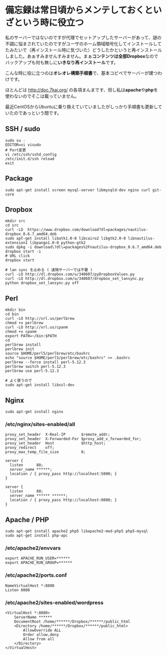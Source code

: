 # 備忘録は常日頃からメンテしておくといざという時に役立つ

私のサーバーではないのですが代理でセットアップしたサーバーがあって、謎の不調に悩まされていたのですがユーザのホーム領域暗号化してインストールしてたみたいで（再インストール時に気づいた）どうしたかというと再インストールしました。あぁすみませんすみません。まぁ**コンテンツは全部Dropbox**なのでバックアップも何も無しに**いきなり再インストール**です。

こんな時に役に立つのは**オレオレ構築手順書**で、基本コピペでサーバーが建つわけです。

ほとんどは http://doc.7kai.org/ の各項まんまです、但し私は**apache**や**php**を使わないのでそこは載っていません。

最近CentOSからUbuntuに乗り換えていていましたがしっかり手順書も更新していたのであっという間です。

## SSH / sudo
    sudo su -
    EDITOR=vi visudo
    # Port変更
    vi /etc/ssh/sshd_config
    /etc/init.d/ssh reload
    exit

## Package
    sudo apt-get install screen mysql-server libmysqld-dev nginx curl git-core 

## Dropbox
    mkdir src
    cd src
    curl -LO  https://www.dropbox.com/download?dl=packages/nautilus-dropbox_0.6.7_amd64.deb
    sudo apt-get install libatk1.0-0 libcairo2 libgtk2.0-0 libnautilus-extension1 libpango1.0-0 python-gtk2
    sudo dpkg -i download\?dl\=packages%2Fnautilus-dropbox_0.6.7_amd64.deb 
    dropbox start -i
    # URL click
    dropbox start
    
    # lan sync を止める ( 遠隔サーバーでは不要 )
    curl -LO http://dl.dropbox.com/u/340607/pyDropboxValues.py
    curl -LO http://dl.dropbox.com/u/340607/dropbox_set_lansync.py
    python dropbox_set_lansync.py off

## Perl
    mkdir bin
    cd bin
    curl -LO http://xrl.us/perlbrew
    chmod +x perlbrew
    curl -LO http://xrl.us/cpanm
    chmod +x cpanm
    export PATH=~/bin:$PATH
    cd
    perlbrew install
    perlbrew init
    source $HOME/perl5/perlbrew/etc/bashrc
    echo "source $HOME/perl5/perlbrew/etc/bashrc" >> .bashrc
    perlbrew --force install perl-5.12.3
    perlbrew switch perl-5.12.3
    perlbrew use perl-5.12.3

    # よく使うので
    sudo apt-get install libssl-dev

## Nginx
    sudo apt-get install nginx

### /etc/nginx/sites-enabled/all
    proxy_set_header  X-Real-IP       $remote_addr;
    proxy_set_header  X-Forwarded-For $proxy_add_x_forwarded_for;
    proxy_set_header  Host            $http_host;
    proxy_redirect    off;
    proxy_max_temp_file_size          0;

    server {
      listen      80;
      server_name ******;
      location / { proxy_pass http://localhost:5000; }
    }

    server {
      listen      80;
      server_name ****** ******;
      location / { proxy_pass http://localhost:8080; }
    }

## Apache / PHP
    sudo apt-get install apache2 php5 libapache2-mod-php5 php5-mysql
    sudo apt-get install php-apc

### /etc/apache2/envvars
    export APACHE_RUN_USER=******
    export APACHE_RUN_GROUP=******

### /etc/apache2/ports.conf
    NameVirtualHost *:8080
    Listen 8080

### /etc/apache2/sites-enabled/wordpress
    <VirtualHost *:8080>
        ServerName ******
        DocumentRoot /home/******/Dropbox/******/public_html
        <Directory /home/******/Dropbox/******/public_html>
            AllowOverride ALL
            Order allow,deny
            Allow from all
        </Directory>
    </VirtualHost>
